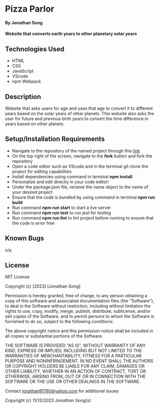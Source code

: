 # Pizza Parlor

#### By Jonathan Song

#### Website that converts earth years to other planetary solar years

## Technologies Used

* HTML
* CSS
* JavaScript
* VScode
* npm Webpack

## Description
Website that asks users for age and uses that age to convert it to different years based on the solar years of other planets. This website also asks the user for future and previous birth years to convert the time difference in years based on other planets.


## Setup/Installation Requirements

* Navigate to the repository of the named project through this [link](https://github.com/boboflofo/pizza-parlor.git)
* On the top right of the screen, navigate to the **fork** button and fork the repository
* Open a code editor such as VScode and in the terminal git clone the project for editing capabilities
* Install dependencies using command in terminal **npm install**
* Personalize and edit directly in your code editor!
* Under the package.json file, rename the name object to the name of your desired project
* Ensure that the code is bundled by using command in terminal **npm run build**
* Run command **npm run start** to start a live server
* Run command **npm run test** to run jest for testing 
* Run command **npm run lint** to lint project before running to ensure that the code is error free



## Known Bugs
n/a

## License
MIT License

Copyright (c) [2023] [Jonathan Song]

Permission is hereby granted, free of charge, to any person obtaining a copy
of this software and associated documentation files (the "Software"), to deal
in the Software without restriction, including without limitation the rights
to use, copy, modify, merge, publish, distribute, sublicense, and/or sell
copies of the Software, and to permit persons to whom the Software is
furnished to do so, subject to the following conditions:

The above copyright notice and this permission notice shall be included in all
copies or substantial portions of the Software.

THE SOFTWARE IS PROVIDED "AS IS", WITHOUT WARRANTY OF ANY KIND, EXPRESS OR
IMPLIED, INCLUDING BUT NOT LIMITED TO THE WARRANTIES OF MERCHANTABILITY,
FITNESS FOR A PARTICULAR PURPOSE AND NONINFRINGEMENT. IN NO EVENT SHALL THE
AUTHORS OR COPYRIGHT HOLDERS BE LIABLE FOR ANY CLAIM, DAMAGES OR OTHER
LIABILITY, WHETHER IN AN ACTION OF CONTRACT, TORT OR OTHERWISE, ARISING FROM,
OUT OF OR IN CONNECTION WITH THE SOFTWARE OR THE USE OR OTHER DEALINGS IN THE
SOFTWARE.

Contact jonathan91790@yahoo.com for additional issues


Copyright (c) _11/13/2023_ _Jonathan Song(s)_
